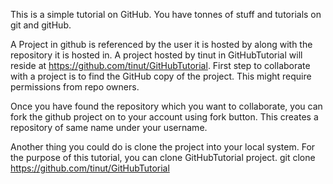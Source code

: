 This is a simple tutorial on GitHub. You have tonnes of stuff and tutorials on git and gitHub.

A Project in github is referenced by the user it is hosted by along with the repository it is hosted in. A project hosted by tinut in GitHubTutorial will reside at https://github.com/tinut/GitHubTutorial. First step to collaborate with a project is to find the GitHub copy of the project. This might require permissions from repo owners.

Once you have found the repository which you want to collaborate, you can fork the github project on to your account using fork button. This creates a repository of same name under your username. 

Another thing you could do is clone the project into your local system. For the purpose of this tutorial, you can clone GitHubTutorial project.
git clone https://github.com/tinut/GitHubTutorial
